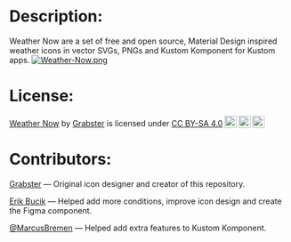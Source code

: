 # Description:
Weather Now are a set of free and open source, Material Design inspired weather icons in vector SVGs, PNGs and Kustom Komponent for Kustom apps.
[![Weather-Now.png](https://i.postimg.cc/NFyrmc6J/Weather-Now.png)](https://postimg.cc/9whMHsNZ)

# License:
 <p xmlns:cc="http://creativecommons.org/ns#" xmlns:dct="http://purl.org/dc/terms/"><a property="dct:title" rel="cc:attributionURL" href="https://github.com/Grabstertv/WeatherNowIcons">Weather Now</a> by <a rel="cc:attributionURL dct:creator" property="cc:attributionName" href="https://github.com/Grabstertv/">Grabster</a> is licensed under <a href="http://creativecommons.org/licenses/by-sa/4.0/?ref=chooser-v1" target="_blank" rel="license noopener noreferrer" style="display:inline-block;">CC BY-SA 4.0<img style="height:22px!important;margin-left:3px;vertical-align:text-bottom;" src="https://mirrors.creativecommons.org/presskit/icons/cc.svg?ref=chooser-v1"><img style="height:22px!important;margin-left:3px;vertical-align:text-bottom;" src="https://mirrors.creativecommons.org/presskit/icons/by.svg?ref=chooser-v1"><img style="height:22px!important;margin-left:3px;vertical-align:text-bottom;" src="https://mirrors.creativecommons.org/presskit/icons/sa.svg?ref=chooser-v1"></a></p> 

# Contributors:
[Grabster](https://twitter.com/grabsterTV) — Original icon designer and creator of this repository.

[Erik Bucik](https://twitter.com/ErikBucik) — Helped add more conditions, improve icon design and create the Figma component.

[@MarcusBremen](https://twitter.com/MarcusBremen) — Helped add extra features to Kustom Komponent.
